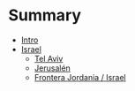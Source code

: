 # Summary
- [Intro](./intro.md)
- [Israel]()  
  - [Tel Aviv]()  
  - [Jerusalén]()  
  - [Frontera Jordania / Israel](./jordan_border.md)